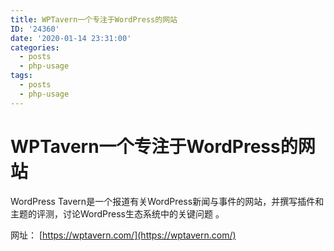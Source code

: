 ```yaml
---
title: WPTavern一个专注于WordPress的网站
ID: '24360'
date: '2020-01-14 23:31:00'
categories:
  - posts
  - php-usage
tags:
  - posts
  - php-usage
---
```


# WPTavern一个专注于WordPress的网站

WordPress Tavern是一个报道有关WordPress新闻与事件的网站，并撰写插件和主题的评测，讨论WordPress生态系统中的关键问题 。

网址： [https://wptavern.com/](https://wptavern.com/)
